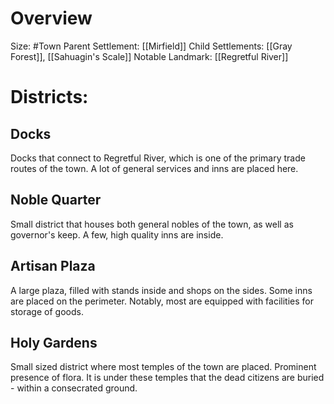 # Overview
Size: #Town
Parent Settlement: [[Mirfield]]
Child Settlements: [[Gray Forest]], [[Sahuagin's Scale]]
Notable Landmark: [[Regretful River]]
# Districts:
## Docks
Docks that connect to Regretful River, which is one of the primary trade routes of the town.
A lot of general services and inns are placed here.
## Noble Quarter
Small district that houses both general nobles of the town, as well as governor's keep.
A few, high quality inns are inside.
## Artisan Plaza
A large plaza, filled with stands inside and shops on the sides.
Some inns are placed on the perimeter. Notably, most are equipped with facilities for storage of goods.
## Holy Gardens
Small sized district where most temples of the town are placed.
Prominent presence of flora.
It is under these temples that the dead citizens are buried - within a consecrated ground.